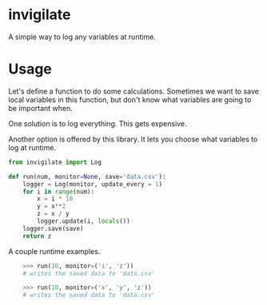 # invigilate

A simple way to log any variables at runtime.

# Usage

Let's define a function to do some calculations. Sometimes we want to save local variables in this function, but don't know what variables are going to be important when. 

One solution is to log everything. This gets expensive. 

Another option is offered by this library. It lets you choose what variables to log at runtime.

```python 
from invigilate import Log

def run(num, monitor=None, save='data.csv'):
    logger = Log(monitor, update_every = 1)
    for i in range(num):
        x = i * 10
        y = x**2
        z = x / y
        logger.update(i, locals())
    logger.save(save)
    return z
```

A couple runtime examples.

```python
    >>> run(10, monitor=('i', 'z'))
    # writes the saved data to 'data.csv'
```

```python
    >>> run(10, monitor=('x', 'y', 'z'))
    # writes the saved data to 'data.csv'
```
